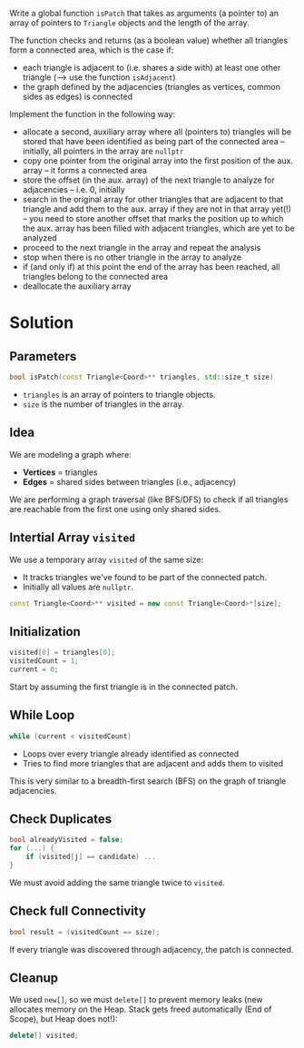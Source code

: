 Write a global function `isPatch` that takes as arguments (a pointer to) an array of pointers to `Triangle` objects and the length of the array.

The function checks and returns (as a boolean value) whether all triangles form a connected area, which is the case if:

- each triangle is adjacent to (i.e. shares a side with) at least one other triangle (--> use the function `isAdjacent`)
- the graph defined by the adjacencies (triangles as vertices, common sides as edges) is connected

Implement the function in the following way:

- allocate a second, auxiliary array where all (pointers to) triangles will be stored that have been identified as being part of the connected area – initially, all pointers in the array are `nullptr`
- copy one pointer from the original array into the first position of the aux. array – it forms a connected area
- store the offset (in the aux. array) of the next triangle to analyze for adjacencies – i.e. 0, initially
- search in the original array for other triangles that are adjacent to that triangle and add them to the aux. array if they are not in that array yet(!) – you need to store another offset that marks the position up to which the aux. array has been filled with adjacent triangles, which are yet to be analyzed
- proceed to the next triangle in the array and repeat the analysis
- stop when there is no other triangle in the array to analyze
- if (and only if) at this point the end of the array has been reached, all triangles belong to the connected area
- deallocate the auxiliary array

# Solution

## Parameters

```cpp
bool isPatch(const Triangle<Coord>** triangles, std::size_t size)
```

- `triangles` is an array of pointers to triangle objects.
- `size` is the number of triangles in the array.

## Idea

We are modeling a graph where:

- **Vertices** = triangles
- **Edges** = shared sides between triangles (i.e., adjacency)

We are performing a graph traversal (like BFS/DFS) to check if all triangles are reachable from the first one using only shared sides.

## Intertial Array `visited`

We use a temporary array `visited` of the same size:

- It tracks triangles we've found to be part of the connected patch.
- Initially all values are `nullptr`.

```cpp
const Triangle<Coord>** visited = new const Triangle<Coord>*[size];
```

## Initialization

```cpp
visited[0] = triangles[0];
visitedCount = 1;
current = 0;
```

Start by assuming the first triangle is in the connected patch.

## While Loop

```cpp
while (current < visitedCount)
```

- Loops over every triangle already identified as connected
- Tries to find more triangles that are adjacent and adds them to visited

This is very similar to a breadth-first search (BFS) on the graph of triangle adjacencies.

## Check Duplicates

```cpp
bool alreadyVisited = false;
for (...) {
    if (visited[j] == candidate) ...
}
```

We must avoid adding the same triangle twice to `visited`.

## Check full Connectivity

```cpp
bool result = (visitedCount == size);
```

If every triangle was discovered through adjacency, the patch is connected.

## Cleanup

We used `new[]`, so we must `delete[]` to prevent memory leaks (new allocates memory on the Heap. Stack gets freed automatically (End of Scope), but Heap does not!):

```cpp
delete[] visited;
```



